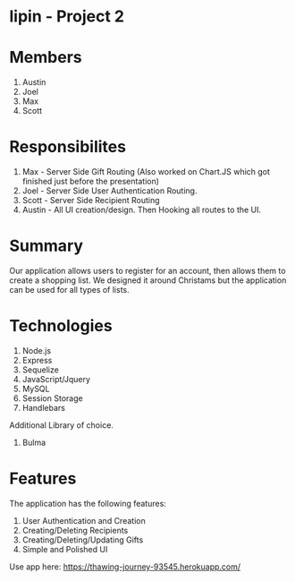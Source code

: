 # lipin - Project 2

# Members
1) Austin
2) Joel
3) Max
4) Scott

# Responsibilites
1) Max - Server Side Gift Routing (Also worked on Chart.JS which got finished just before the presentation)
2) Joel - Server Side User Authentication Routing.
3) Scott - Server Side Recipient Routing
4) Austin - All UI creation/design. Then Hooking all routes to the UI.

# Summary 
Our application allows users to register for an account, then allows them to create a shopping list. We designed it around Christams but the application can be used for all types of lists. 


# Technologies
1) Node.js
2) Express
3) Sequelize
4) JavaScript/Jquery
5) MySQL
6) Session Storage
7) Handlebars

Additional Library of choice.
1) Bulma



# Features
The application has the following features: 
1) User Authentication and Creation
2) Creating/Deleting Recipients
3) Creating/Deleting/Updating Gifts
4) Simple and Polished UI

Use app here: https://thawing-journey-93545.herokuapp.com/
